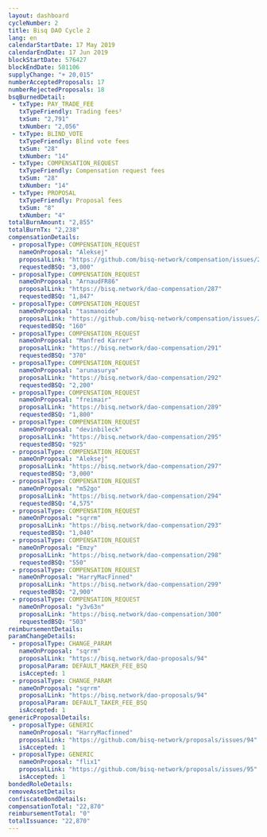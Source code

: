 ```yaml
---
layout: dashboard
cycleNumber: 2
title: Bisq DAO Cycle 2
lang: en
calendarStartDate: 17 May 2019
calendarEndDate: 17 Jun 2019
blockStartDate: 576427
blockEndDate: 581106
supplyChange: "+ 20,015"
numberAcceptedProposals: 17
numberRejectedProposals: 18
bsqBurnedDetail:
 - txType: PAY_TRADE_FEE
   txTypeFriendly: Trading fees²
   txSum: "2,791"
   txNumber: "2,056"
 - txType: BLIND_VOTE
   txTypeFriendly: Blind vote fees
   txSum: "28"
   txNumber: "14"
 - txType: COMPENSATION_REQUEST
   txTypeFriendly: Compensation request fees
   txSum: "28"
   txNumber: "14"
 - txType: PROPOSAL
   txTypeFriendly: Proposal fees
   txSum: "8"
   txNumber: "4"
totalBurnAmount: "2,855"
totalBurnTx: "2,238"
compensationDetails: 
 - proposalType: COMPENSATION_REQUEST
   nameOnProposal: "Aleksej"
   proposalLink: "https://github.com/bisq-network/compensation/issues/285"
   requestedBSQ: "3,000"
 - proposalType: COMPENSATION_REQUEST
   nameOnProposal: "ArnaudFR86"
   proposalLink: "https://bisq.network/dao-compensation/287"
   requestedBSQ: "1,847"
 - proposalType: COMPENSATION_REQUEST
   nameOnProposal: "tasmanoide"
   proposalLink: "https://github.com/bisq-network/compensation/issues/286"
   requestedBSQ: "160"
 - proposalType: COMPENSATION_REQUEST
   nameOnProposal: "Manfred Karrer"
   proposalLink: "https://bisq.network/dao-compensation/291"
   requestedBSQ: "370"
 - proposalType: COMPENSATION_REQUEST
   nameOnProposal: "arunasurya"
   proposalLink: "https://bisq.network/dao-compensation/292"
   requestedBSQ: "2,200"
 - proposalType: COMPENSATION_REQUEST
   nameOnProposal: "freimair"
   proposalLink: "https://bisq.network/dao-compensation/289"
   requestedBSQ: "1,800"
 - proposalType: COMPENSATION_REQUEST
   nameOnProposal: "devinbileck"
   proposalLink: "https://bisq.network/dao-compensation/295"
   requestedBSQ: "925"
 - proposalType: COMPENSATION_REQUEST
   nameOnProposal: "Aleksej"
   proposalLink: "https://bisq.network/dao-compensation/297"
   requestedBSQ: "3,000"
 - proposalType: COMPENSATION_REQUEST
   nameOnProposal: "m52go"
   proposalLink: "https://bisq.network/dao-compensation/294"
   requestedBSQ: "4,575"
 - proposalType: COMPENSATION_REQUEST
   nameOnProposal: "sqrrm"
   proposalLink: "https://bisq.network/dao-compensation/293"
   requestedBSQ: "1,040"
 - proposalType: COMPENSATION_REQUEST
   nameOnProposal: "Emzy"
   proposalLink: "https://bisq.network/dao-compensation/298"
   requestedBSQ: "550"
 - proposalType: COMPENSATION_REQUEST
   nameOnProposal: "HarryMacFinned"
   proposalLink: "https://bisq.network/dao-compensation/299"
   requestedBSQ: "2,900"
 - proposalType: COMPENSATION_REQUEST
   nameOnProposal: "y3v63n"
   proposalLink: "https://bisq.network/dao-compensation/300"
   requestedBSQ: "503"
reimbursementDetails: 
paramChangeDetails: 
 - proposalType: CHANGE_PARAM
   nameOnProposal: "sqrrm"
   proposalLink: "https://bisq.network/dao-proposals/94"
   proposalParam: DEFAULT_MAKER_FEE_BSQ
   isAccepted: 1
 - proposalType: CHANGE_PARAM
   nameOnProposal: "sqrrm"
   proposalLink: "https://bisq.network/dao-proposals/94"
   proposalParam: DEFAULT_TAKER_FEE_BSQ
   isAccepted: 1
genericProposalDetails: 
 - proposalType: GENERIC
   nameOnProposal: "HarryMacfinned"
   proposalLink: "https://github.com/bisq-network/proposals/issues/94"
   isAccepted: 1
 - proposalType: GENERIC
   nameOnProposal: "flix1"
   proposalLink: "https://github.com/bisq-network/proposals/issues/95"
   isAccepted: 1
bondedRoleDetails: 
removeAssetDetails: 
confiscateBondDetails: 
compensationTotal: "22,870"
reimbursementTotal: "0"
totalIssuance: "22,870"
---
```

